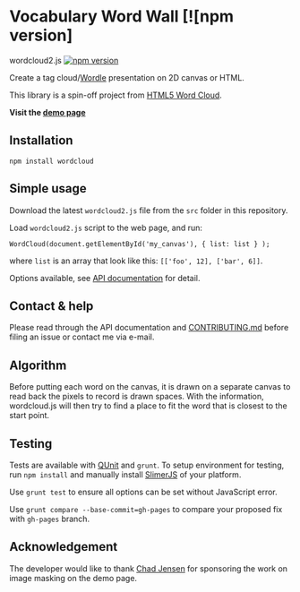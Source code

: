 # Vocabulary Word Wall [![npm version]
wordcloud2.js [![npm version](https://badge.fury.io/js/wordcloud.svg)](http://badge.fury.io/js/wordcloud)

Create a tag cloud/[Wordle](http://www.wordle.net/) presentation on 2D canvas or HTML.

This library is a spin-off project from [HTML5 Word Cloud](https://github.com/timdream/wordcloud).

**Visit the [demo page](https://timdream.org/wordcloud2.js/)**

## Installation

    npm install wordcloud

## Simple usage

Download the latest `wordcloud2.js` file from the `src` folder in this repository.

Load `wordcloud2.js` script to the web page, and run:

    WordCloud(document.getElementById('my_canvas'), { list: list } );

where `list` is an array that look like this: `[['foo', 12], ['bar', 6]]`.

Options available, see [API documentation](./API.md) for detail.

## Contact & help

Please read through the API documentation and [CONTRIBUTING.md](./CONTRIBUTING.md) before filing an issue or contact me via e-mail.

## Algorithm

Before putting each word on the canvas, it is drawn on a separate canvas to read back the pixels to record is drawn spaces.
With the information, wordcloud.js will then try to find a place to fit the word that is closest to the start point.

## Testing

Tests are available with [QUnit](https://qunitjs.com/) and `grunt`.
To setup environment for testing, run `npm install` and manually install [SlimerJS](https://slimerjs.org/) of your platform.

Use `grunt test` to ensure all options can be set without JavaScript error.

Use `grunt compare --base-commit=gh-pages` to compare your proposed fix with `gh-pages` branch.

## Acknowledgement

The developer would like to thank [Chad Jensen](mailto:scubaaddiction@gmail.com) for sponsoring the work on image masking on the demo page.
